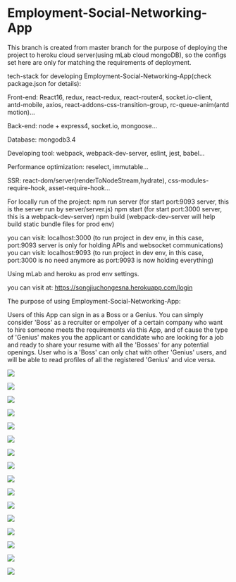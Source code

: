# Employment-Social-Networking-App


This branch is created from master branch for the purpose of deploying the project to heroku cloud server(using mLab cloud mongoDB), so the configs set here are only for matching the requirements of deployment.


tech-stack for developing Employment-Social-Networking-App(check package.json for details):


Front-end:
React16, redux, react-redux, react-router4, socket.io-client, antd-mobile, axios, react-addons-css-transition-group, rc-queue-anim(antd motion)...


Back-end:
node + express4, socket.io, mongoose...


Database:
mongodb3.4


Developing tool:
webpack, webpack-dev-server, eslint, jest, babel...


Performance optimization:
reselect, immutable...


SSR:
react-dom/server(renderToNodeStream,hydrate), css-modules-require-hook, asset-require-hook...


For locally run of the project:
npm run server   (for start port:9093 server, this is the server run by server/server.js)
npm start   (for start port:3000 server, this is a webpack-dev-server)
npm build   (webpack-dev-server will help build static bundle files for prod env)

you can visit: localhost:3000 (to run project in dev env, in this case, port:9093 server is only for holding APIs and websocket communications)
you can visit: localhost:9093 (to run project in dev env, in this case, port:3000 is no need anymore as port:9093 is now holding everything)


Using mLab and heroku as prod env settings.

you can visit at: 
https://songjiuchongesna.herokuapp.com/login



The purpose of using Employment-Social-Networking-App:

Users of this App can sign in as a Boss or a Genius. You can simply consider 'Boss' as a recruiter or empolyer of a certain company who want to hire someone meets the requirements via this App, and of cause the type of 'Genius' makes you the applicant or candidate who are looking for a job and ready to share your resume with all the 'Bosses' for any potential openings.
User who is a 'Boss' can only chat with other 'Genius' users, and will be able to read profiles of all the registered 'Genius' and vice versa.

![](./README_img/1.png)

![](./README_img/2.png)

![](./README_img/3.png)

![](./README_img/4.png)

![](./README_img/5.png)

![](./README_img/6.png)

![](./README_img/7.png)

![](./README_img/8.png)

![](./README_img/9.png)

![](./README_img/10.png)

![](./README_img/11.png)

![](./README_img/12.png)

![](./README_img/13.png)

![](./README_img/14.png)

![](./README_img/15.png)

![](./README_img/16.png)

